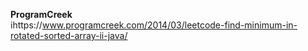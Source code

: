 **ProgramCreek**
<br/>
ihttps://www.programcreek.com/2014/03/leetcode-find-minimum-in-rotated-sorted-array-ii-java/
